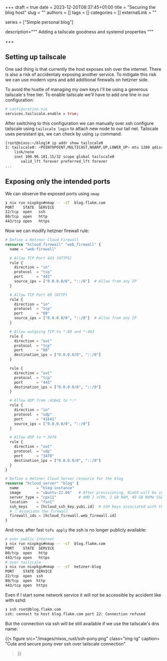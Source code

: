 +++ 
draft = true
date = 2023-12-20T08:37:45+01:00
title = "Securing the blog host"
slug = ""
authors = []
tags = []
categories = []
externalLink = ""

series = ["Simple personal blog"]

description="""
Adding a tailscale goodness and systemd properties
"""

+++


## Setting up tailscale

One sad thing is that currently the host exposes ssh over the internet. There is also a risk of accidentaly exposing another service.
To mitigate this risk we can use modern vpns and add additional firewalls on hetzner side.

To avoid the hustle of managing my own keys I'll be using a generous tailscale's free tier.
To enable tailscale we'll have to add one line in our configuration:

```nix
# configuration.nix
services.tailscale.enable = true;
```

After switching to this configuration we can manually over ssh configure tailscale using `tailscale login` to attach new node to our tail net.
Tailscale uses persistant ips, we can check by using `ip` command:

```bash
[root@nixos:~/blog]# ip addr show tailscale0
3: tailscale0: <POINTOPOINT,MULTICAST,NOARP,UP,LOWER_UP> mtu 1280 qdisc fq_codel state UNKNOWN group default qlen 500
    link/none
    inet 100.96.101.15/32 scope global tailscale0
       valid_lft forever preferred_lft forever
...
```




## Exposing only the intended ports

We can observe the exposed ports using `nmap`

```bash
❯ nix run nixpkgs#nmap -- -sT  blog.flakm.com
PORT    STATE  SERVICE
22/tcp  open   ssh
80/tcp  open   http
443/tcp open   https
```

Now we can modify hetzner firewall rule: 

```terraform
# Define a Hetzner Cloud Firewall
resource "hcloud_firewall" "web_firewall" {
  name = "web-firewall"

  # Allow TCP Port 443 (HTTPS)
  rule {
    direction = "in"
    protocol  = "tcp"
    port      = "443"
    source_ips = ["0.0.0.0/0", "::/0"]  # Allow from any IP
  }

  # Allow TCP Port 80 (HTTP)
  rule {
    direction = "in"
    protocol  = "tcp"
    port      = "80"
    source_ips = ["0.0.0.0/0", "::/0"]  # Allow from any IP
  }

  # Allow outgoing TCP to *:80 and *:443
  rule {
    direction = "out"
    protocol  = "tcp"
    port      = "80"
    destination_ips = ["0.0.0.0/0", "::/0"]
  }

  rule {
    direction = "out"
    protocol  = "tcp"
    port      = "443"
    destination_ips = ["0.0.0.0/0", "::/0"]
  }

  # Allow UDP from :41641 to *:*
  rule {
    direction = "in"
    protocol  = "udp"
    port      = "41641"
    source_ips = ["0.0.0.0/0", "::/0"]
  }

  # Allow UDP to *:3478
  rule {
    direction = "out"
    protocol  = "udp"
    port      = "3478"
    destination_ips = ["0.0.0.0/0", "::/0"]
  }
}

# Define a Hetzner Cloud Server resource for the blog
resource "hcloud_server" "blog" {
  name        = "blog-instance"
  image       = "ubuntu-22.04"   # After provisioning, NixOS will be installed see @install
  server_type = "cpx11"          # AMD 2 vCPU, 2 GB RAM, 40 GB NVMe SSD
  location    = "fsn1"
  ssh_keys    = [hcloud_ssh_key.yubi.id]  # SSH keys associated with the server
  # 👇 Associate the firewall
  firewall_ids = [hcloud_firewall.web_firewall.id]
}
```


And now, after fast `tofu apply` the ssh is no longer publicly available:

```bash
# over public internet
❯ nix run nixpkgs#nmap -- -sT  blog.flakm.com
PORT    STATE  SERVICE
80/tcp  open   http
443/tcp open   https
# over tailscale
❯ nix run nixpkgs#nmap -- -sT  hetzner-blog
PORT    STATE SERVICE
22/tcp  open  ssh
80/tcp  open  http
443/tcp open  https
```

Even if I start some network service it will not be accessible by accident like with sshd:

```bash
❯ ssh root@blog.flakm.com
ssh: connect to host blog.flakm.com port 22: Connection refused
```

But the connection via ssh will be still available if we use the tailscale's dns name:

{{< 
    figure src="/images/nixos_rust/ssh-pony.png" class="img-lg" 
    caption= "Cute and secure pony over ssh over tailscale connection"
>}}


